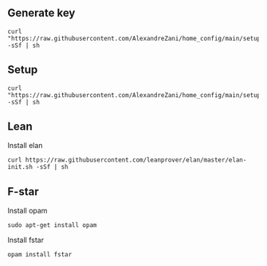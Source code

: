 ## Generate key

```
curl "https://raw.githubusercontent.com/AlexandreZani/home_config/main/setup/keygen.sh" -sSf | sh
```

## Setup

```
curl "https://raw.githubusercontent.com/AlexandreZani/home_config/main/setup/setup.sh" -sSf | sh
```

## Lean

Install elan

```
curl https://raw.githubusercontent.com/leanprover/elan/master/elan-init.sh -sSf | sh
```

## F-star

Install opam

```
sudo apt-get install opam
```

Install fstar
```
opam install fstar
```
